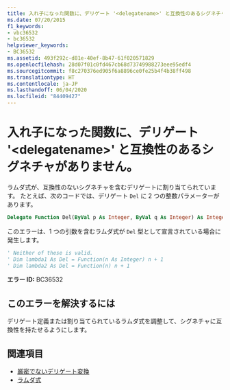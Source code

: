 ```yaml
---
title: 入れ子になった関数に、デリゲート '<delegatename>' と互換性のあるシグネチャがありません。
ms.date: 07/20/2015
f1_keywords:
- vbc36532
- bc36532
helpviewer_keywords:
- BC36532
ms.assetid: 493f292c-d81e-40ef-8b47-61f020571829
ms.openlocfilehash: 28d07f01c0fd467cb68d73749988273eee95edf4
ms.sourcegitcommit: f8c270376ed905f6a8896ce0fe25b4f4b38ff498
ms.translationtype: HT
ms.contentlocale: ja-JP
ms.lasthandoff: 06/04/2020
ms.locfileid: "84409427"
---
```

# <a name="nested-function-does-not-have-a-signature-that-is-compatible-with-delegate-delegatename"></a>入れ子になった関数に、デリゲート '\<delegatename>' と互換性のあるシグネチャがありません。

ラムダ式が、互換性のないシグネチャを含むデリゲートに割り当てられています。 たとえば、次のコードでは、デリゲート `Del` に 2 つの整数パラメーターがあります。

```vb
Delegate Function Del(ByVal p As Integer, ByVal q As Integer) As Integer
```

このエラーは、1 つの引数を含むラムダ式が `Del` 型として宣言されている場合に発生します。

```vb
' Neither of these is valid.
' Dim lambda1 As Del = Function(n As Integer) n + 1
' Dim lambda2 As Del = Function(n) n + 1
```

**エラー ID:** BC36532

## <a name="to-correct-this-error"></a>このエラーを解決するには

デリゲート定義または割り当てられているラムダ式を調整して、シグネチャに互換性を持たせるようにします。

## <a name="see-also"></a>関連項目

- [厳密でないデリゲート変換](../../programming-guide/language-features/delegates/relaxed-delegate-conversion.md)
- [ラムダ式](../../programming-guide/language-features/procedures/lambda-expressions.md)
